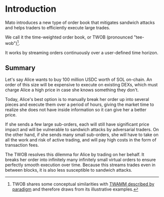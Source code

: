 # Introduction

Mato introduces a new type of order book that mitigates sandwich attacks and helps traders to efficiently execute large trades.

We call it the time-weighted order book, or TWOB (pronounced "tee-wob")[^note].

It works by streaming orders continuously over a user-defined time horizon.

## Summary

Let's say Alice wants to buy 100 million USDC worth of SOL on-chain. An order of this size will be expensive to execute on existing DEXs, which must charge Alice a high price in case she knows something they don't.

Today, Alice's best option is to manually break her order up into several pieces and execute them over a period of hours, giving the market time to realize she does not have inside information so it can give her a better price.

If she sends a few large sub-orders, each will still have significant price impact and will be vulnerable to sandwich attacks by adversarial traders. On the other hand, if she sends many small sub-orders, she will have to take on all the work and risk of active trading, and will pay high costs in the form of transaction fees.

The TWOB resolves this dilemma for Alice by trading on her behalf. It breaks her order into infinitely many infinitely small virtual orders to ensure perfectly smooth execution over time. Because this streams trades even in between blocks, it is also less susceptible to sandwich attacks.

[^note]: TWOB shares some conceptual similarities with [TWAMM described by paradigm](https://www.paradigm.xyz/2021/07/twamm) and therefore draws from its illustrative examples.
